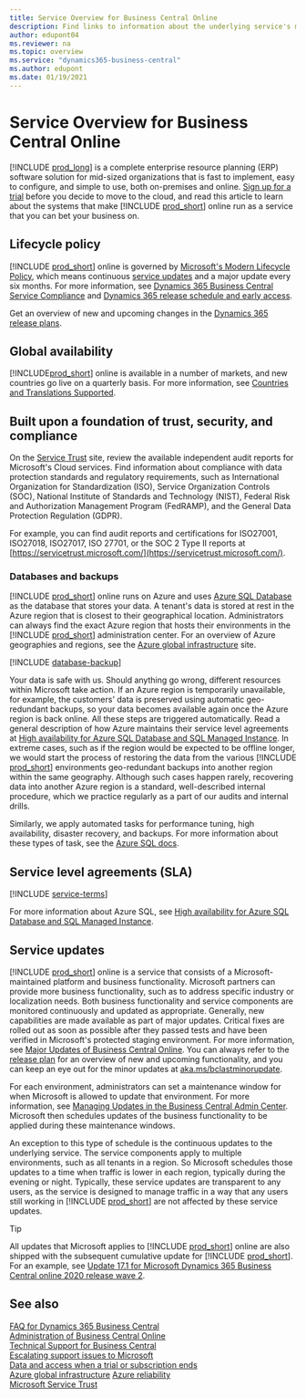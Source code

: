 ```yaml
---
title: Service Overview for Business Central Online
description: Find links to information about the underlying service's maintenance schedule, and the systems that make Business Central online a reliable platform to run your business on.
author: edupont04
ms.reviewer: na
ms.topic: overview
ms.service: "dynamics365-business-central"
ms.author: edupont
ms.date: 01/19/2021
---
```


# Service Overview for Business Central Online

[!INCLUDE [prod_long](includes/prod_long.md)] is a complete enterprise resource planning (ERP) software solution for mid-sized organizations that is fast to implement, easy to configure, and simple to use, both on-premises and online. [Sign up for a trial](/dynamics365/business-central/across-preview) before you decide to move to the cloud, and read this article to learn about the systems that make [!INCLUDE [prod_short](includes/prod_short.md)] online run as a service that you can bet your business on.  

## Lifecycle policy

[!INCLUDE [prod_short](includes/prod_short.md)] online is governed by [Microsoft's Modern Lifecycle Policy](https://support.microsoft.com/help/30881), which means continuous [service updates](#service-updates) and a major update every six months. For more information, see [Dynamics 365 Business Central Service Compliance](/dynamics365/business-central/compliance/compliance-service-compliance&toc=/dynamics365/business-central/dev-itpro/toc.json) and [Dynamics 365 release schedule and early access](/dynamics365/get-started/release-schedule).  

Get an overview of new and upcoming changes in the [Dynamics 365 release plans](/dynamics365/release-plans/).  

## Global availability

[!INCLUDE[prod_short](includes/prod_short.md)] online is available in a number of markets, and new countries go live on a quarterly basis. For more information, see [Countries and Translations Supported](compliance/apptest-countries-and-translations.md).  

## Built upon a foundation of trust, security, and compliance

On the [Service Trust](https://servicetrust.microsoft.com/) site, review the available independent audit reports for Microsoft's Cloud services. Find information about compliance with data protection standards and regulatory requirements, such as International Organization for Standardization (ISO), Service Organization Controls (SOC), National Institute of Standards and Technology (NIST), Federal Risk and Authorization Management Program (FedRAMP), and the General Data Protection Regulation (GDPR).  

For example, you can find audit reports and certifications for ISO27001, ISO27018, ISO27017, ISO 27701, or the SOC 2 Type II reports at [https://servicetrust.microsoft.com/](https://servicetrust.microsoft.com/).  

### Databases and backups

[!INCLUDE [prod_short](includes/prod_short.md)] online runs on Azure and uses [Azure SQL Database](/azure/azure-sql/azure-sql-iaas-vs-paas-what-is-overview) as the database that stores your data. A tenant's data is stored at rest in the Azure region that is closest to their geographical location. Administrators can always find the exact Azure region that hosts their environments in the [!INCLUDE [prod_short](includes/prod_short.md)] administration center. For an overview of Azure geographies and regions, see the [Azure global infrastructure](https://azure.microsoft.com/global-infrastructure) site.  

[!INCLUDE [database-backup](includes/database-backup.md)]

Your data is safe with us. Should anything go wrong, different resources within Microsoft take action. If an Azure region is temporarily unavailable, for example, the customers' data is preserved using automatic geo-redundant backups, so your data becomes available again once the Azure region is back online. All these steps are triggered automatically. Read a general description of how Azure maintains their service level agreements at [High availability for Azure SQL Database and SQL Managed Instance](/azure/azure-sql/database/high-availability-sla). In extreme cases, such as if the region would be expected to be offline longer, we would start the process of restoring the data from the various [!INCLUDE [prod_short](includes/prod_short.md)] environments geo-redundant backups into another region within the same geography. Although such cases happen rarely, recovering data into another Azure region is a standard, well-described internal procedure, which we practice regularly as a part of our audits and internal drills.  

Similarly, we apply automated tasks for performance tuning, high availability, disaster recovery, and backups. For more information about these types of task, see the [Azure SQL docs](/azure/azure-sql/azure-sql-iaas-vs-paas-what-is-overview).  

## Service level agreements (SLA)

[!INCLUDE [service-terms](includes/service-terms.md)]

For more information about Azure SQL, see [High availability for Azure SQL Database and SQL Managed Instance](/azure/azure-sql/database/high-availability-sla).  

## Service updates

[!INCLUDE [prod_short](includes/prod_short.md)] online is a service that consists of a Microsoft-maintained platform and business functionality. Microsoft partners can provide more business functionality, such as to address specific industry or localization needs. Both business functionality and service components are monitored continuously and updated as appropriate. Generally, new capabilities are made available as part of major updates. Critical fixes are rolled out as soon as possible after they passed tests and have been verified in Microsoft's protected staging environment. For more information, see [Major Updates of Business Central Online](administration/update-rollout-timelime.md). You can always refer to the [release plan](/dynamics365/release-plans/) for an overview of new and upcoming functionality, and you can keep an eye out for the minor updates at [aka.ms/bclastminorupdate](./whatsnew/whatsnew-update-17-5.md).  

For each environment, administrators can set a maintenance window for when Microsoft is allowed to update that environment. For more information, see [Managing Updates in the Business Central Admin Center](administration/tenant-admin-center-update-management.md). Microsoft then schedules updates of the business functionality to be applied during these maintenance windows.  

An exception to this type of schedule is the continuous updates to the underlying service. The service components apply to multiple environments, such as all tenants in a region. So Microsoft schedules those updates to a time when traffic is lower in each region, typically during the evening or night. Typically, these service updates are transparent to any users, as the service is designed to manage traffic in a way that any users still working in [!INCLUDE [prod_short](includes/prod_short.md)] are not affected by these service updates.  

> [!TIP]
> All updates that Microsoft applies to [!INCLUDE [prod_short](includes/prod_short.md)] online are also shipped with the subsequent cumulative update for [!INCLUDE [prod_short](includes/prod_short.md)]. For an example, see [Update 17.1 for Microsoft Dynamics 365 Business Central online 2020 release wave 2](whatsnew/whatsnew-update-17-1.md).

## See also

[FAQ for Dynamics 365 Business Central](faq.yml)  
[Administration of Business Central Online](administration/tenant-administration.md)  
[Technical Support for Business Central](technical-support.md)  
[Escalating support issues to Microsoft](administration/manage-technical-support.md#escalating-support-issues-to-microsoft)  
[Data and access when a trial or subscription ends](administration/tenant-administration.md#data-and-access-when-a-trial-or-subscription-ends)  
[Azure global infrastructure](https://azure.microsoft.com/global-infrastructure)
[Azure reliability](https://azure.microsoft.com/features/reliability/)  
[Microsoft Service Trust](https://servicetrust.microsoft.com/)